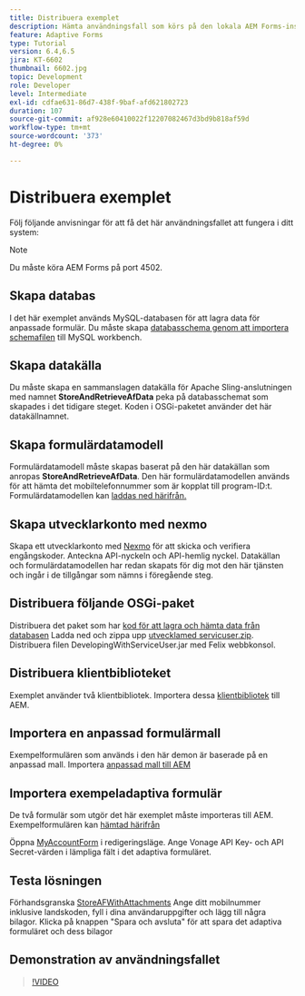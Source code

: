 ```yaml
---
title: Distribuera exemplet
description: Hämta användningsfall som körs på den lokala AEM Forms-instansen
feature: Adaptive Forms
type: Tutorial
version: 6.4,6.5
jira: KT-6602
thumbnail: 6602.jpg
topic: Development
role: Developer
level: Intermediate
exl-id: cdfae631-86d7-438f-9baf-afd621802723
duration: 107
source-git-commit: af928e60410022f12207082467d3bd9b818af59d
workflow-type: tm+mt
source-wordcount: '373'
ht-degree: 0%

---
```


# Distribuera exemplet

Följ följande anvisningar för att få det här användningsfallet att fungera i ditt system:

>[!NOTE]
>Du måste köra AEM Forms på port 4502.


## Skapa databas

I det här exemplet används MySQL-databasen för att lagra data för anpassade formulär. Du måste skapa [databasschema genom att importera schemafilen](assets/data-base-schema.sql) till MySQL workbench.

## Skapa datakälla

Du måste skapa en sammanslagen datakälla för Apache Sling-anslutningen med namnet **StoreAndRetrieveAfData** peka på databasschemat som skapades i det tidigare steget. Koden i OSGi-paketet använder det här datakällnamnet.

## Skapa formulärdatamodell

Formulärdatamodell måste skapas baserat på den här datakällan som anropas **StoreAndRetrieveAfData**. Den här formulärdatamodellen används för att hämta det mobiltelefonnummer som är kopplat till program-ID:t. Formulärdatamodellen kan [laddas ned härifrån.](assets/2-Factor-Authentication-DataSource-and-FDM.zip)

## Skapa utvecklarkonto med nexmo

Skapa ett utvecklarkonto med [Nexmo](https://dashboard.nexmo.com/) för att skicka och verifiera engångskoder. Anteckna API-nyckeln och API-hemlig nyckel. Datakällan och formulärdatamodellen har redan skapats för dig mot den här tjänsten och ingår i de tillgångar som nämns i föregående steg.

## Distribuera följande OSGi-paket

Distribuera det paket som har [kod för att lagra och hämta data från databasen](assets/SaveAndResume.core-1.0.0-SNAPSHOT.jar)
Ladda ned och zippa upp [utvecklamed servicuser.zip](https://experienceleague.adobe.com/docs/experience-manager-learn/assets/developingwithserviceuser.zip).
Distribuera filen DevelopingWithServiceUser.jar med Felix webbkonsol.

## Distribuera klientbiblioteket

Exemplet använder två klientbibliotek. Importera dessa [klientbibliotek](assets/store-af-with-attachments-client-lib.zip) till AEM.

## Importera en anpassad formulärmall

Exempelformulären som används i den här demon är baserade på en anpassad mall. Importera [anpassad mall till AEM](assets/custom-template-with-page-component.zip)

## Importera exempeladaptiva formulär

De två formulär som utgör det här exemplet måste importeras till AEM. Exempelformulären kan [hämtad härifrån](assets/sample-forms.zip)

Öppna [MyAccountForm](http://localhost:4502/editor.html/content/forms/af/myaccountform.html) i redigeringsläge. Ange Vonage API Key- och API Secret-värden i lämpliga fält i det adaptiva formuläret.

## Testa lösningen

Förhandsgranska [StoreAFWithAttachments](http://localhost:4502/content/dam/formsanddocuments/storeafwithattachments/jcr:content?wcmmode=disabled)
Ange ditt mobilnummer inklusive landskoden, fyll i dina användaruppgifter och lägg till några bilagor. Klicka på knappen &quot;Spara och avsluta&quot; för att spara det adaptiva formuläret och dess bilagor


## Demonstration av användningsfallet

>[!VIDEO](https://video.tv.adobe.com/v/327122?quality=12&learn=on)
